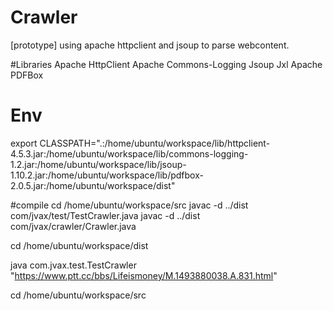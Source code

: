 # Crawler
  [prototype] using apache httpclient and jsoup to parse webcontent.

#Libraries
  Apache HttpClient
  Apache Commons-Logging
  Jsoup
  Jxl
  Apache PDFBox

# Env
export CLASSPATH=".:/home/ubuntu/workspace/lib/httpclient-4.5.3.jar:/home/ubuntu/workspace/lib/commons-logging-1.2.jar:/home/ubuntu/workspace/lib/jsoup-1.10.2.jar:/home/ubuntu/workspace/lib/pdfbox-2.0.5.jar:/home/ubuntu/workspace/dist"

#compile
cd /home/ubuntu/workspace/src
javac -d ../dist com/jvax/test/TestCrawler.java
javac -d ../dist com/jvax/crawler/Crawler.java

cd /home/ubuntu/workspace/dist

java com.jvax.test.TestCrawler "https://www.ptt.cc/bbs/Lifeismoney/M.1493880038.A.831.html"

cd /home/ubuntu/workspace/src
